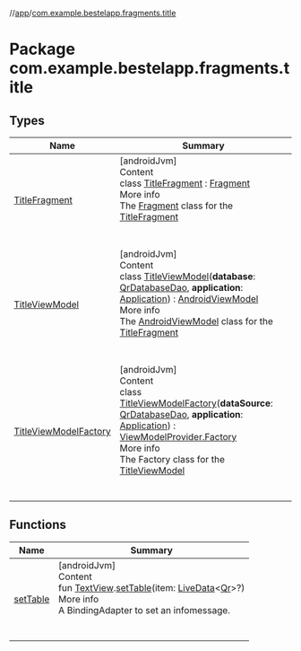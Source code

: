 //[app](../index.md)/[com.example.bestelapp.fragments.title](index.md)



# Package com.example.bestelapp.fragments.title  


## Types  
  
|  Name|  Summary| 
|---|---|
| <a name="com.example.bestelapp.fragments.title/TitleFragment///PointingToDeclaration/"></a>[TitleFragment](-title-fragment/index.md)| <a name="com.example.bestelapp.fragments.title/TitleFragment///PointingToDeclaration/"></a>[androidJvm]  <br>Content  <br>class [TitleFragment](-title-fragment/index.md) : [Fragment](https://developer.android.com/reference/kotlin/androidx/fragment/app/Fragment.html)  <br>More info  <br>The [Fragment](https://developer.android.com/reference/kotlin/androidx/fragment/app/Fragment.html) class for the [TitleFragment](-title-fragment/index.md)  <br><br><br>
| <a name="com.example.bestelapp.fragments.title/TitleViewModel///PointingToDeclaration/"></a>[TitleViewModel](-title-view-model/index.md)| <a name="com.example.bestelapp.fragments.title/TitleViewModel///PointingToDeclaration/"></a>[androidJvm]  <br>Content  <br>class [TitleViewModel](-title-view-model/index.md)(**database**: [QrDatabaseDao](../com.example.bestelapp.data.qr/-qr-database-dao/index.md), **application**: [Application](https://developer.android.com/reference/kotlin/android/app/Application.html)) : [AndroidViewModel](https://developer.android.com/reference/kotlin/androidx/lifecycle/AndroidViewModel.html)  <br>More info  <br>The [AndroidViewModel](https://developer.android.com/reference/kotlin/androidx/lifecycle/AndroidViewModel.html) class for the [TitleFragment](-title-fragment/index.md)  <br><br><br>
| <a name="com.example.bestelapp.fragments.title/TitleViewModelFactory///PointingToDeclaration/"></a>[TitleViewModelFactory](-title-view-model-factory/index.md)| <a name="com.example.bestelapp.fragments.title/TitleViewModelFactory///PointingToDeclaration/"></a>[androidJvm]  <br>Content  <br>class [TitleViewModelFactory](-title-view-model-factory/index.md)(**dataSource**: [QrDatabaseDao](../com.example.bestelapp.data.qr/-qr-database-dao/index.md), **application**: [Application](https://developer.android.com/reference/kotlin/android/app/Application.html)) : [ViewModelProvider.Factory](https://developer.android.com/reference/kotlin/androidx/lifecycle/ViewModelProvider.Factory.html)  <br>More info  <br>The Factory class for the [TitleViewModel](-title-view-model/index.md)  <br><br><br>


## Functions  
  
|  Name|  Summary| 
|---|---|
| <a name="com.example.bestelapp.fragments.title//setTable/android.widget.TextView#androidx.lifecycle.LiveData[com.example.bestelapp.data.qr.Qr]?/PointingToDeclaration/"></a>[setTable](set-table.md)| <a name="com.example.bestelapp.fragments.title//setTable/android.widget.TextView#androidx.lifecycle.LiveData[com.example.bestelapp.data.qr.Qr]?/PointingToDeclaration/"></a>[androidJvm]  <br>Content  <br>fun [TextView](https://developer.android.com/reference/kotlin/android/widget/TextView.html).[setTable](set-table.md)(item: [LiveData](https://developer.android.com/reference/kotlin/androidx/lifecycle/LiveData.html)<[Qr](../com.example.bestelapp.data.qr/-qr/index.md)>?)  <br>More info  <br>A BindingAdapter to set an infomessage.  <br><br><br>

